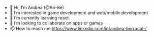 - 👋 Hi, I’m Andrea (@An-Be)
- 👀 I’m interested in game development and web/mobile development
- 🌱 I’m currently learning react.
- 💞️ I’m looking to collaborate on apps or games
- 📫 How to reach me https://www.linkedin.com/in/andrea-berrocal-/

